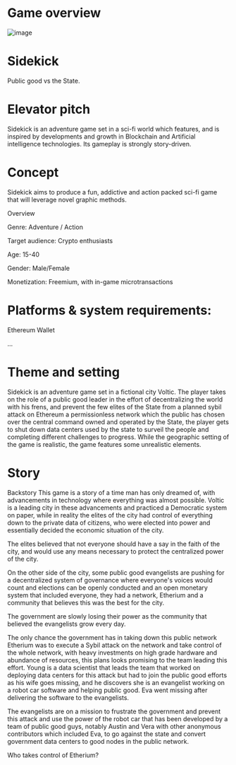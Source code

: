 # Game overview

![image](https://github.com/EngrGord/SideKick/blob/main/assets/futuristic-city-landscape-vector-27449986.jpg)


# Sidekick

Public good vs the State.

# Elevator pitch

Sidekick is an adventure game set in a sci-fi world which features, and is inspired by developments and growth in Blockchain and Artificial intelligence technologies. Its gameplay is strongly story-driven.

# Concept
Sidekick aims to produce a fun, addictive and action packed sci-fi game that will leverage novel graphic methods.

Overview

Genre: Adventure / Action

Target audience: Crypto enthusiasts

Age: 15-40

Gender: Male/Female

Monetization: Freemium, with in-game microtransactions

# Platforms & system requirements:  

Ethereum Wallet

...

# Theme and setting

Sidekick is an adventure game set in a fictional city Voltic. The player takes on the role of a public good leader in the effort of decentralizing the world with his frens, and prevent the few elites of the State from a planned sybil attack on Ethereum a permissionless network which the public has chosen over the central command owned and operated by the State, the player gets to shut down data centers used by the state to surveil the people and completing different challenges to progress. While the geographic setting of the game is realistic, the game features some unrealistic  elements.


# Story
Backstory
This game is a story of a time man has only dreamed of, with advancements in technology where everything was almost possible. Voltic is a leading city in these advancements and practiced a Democratic system on paper, while in reality the elites of the city had control of everything down to the private data of citizens, who were elected into power and essentially decided the economic situation of the city.

The elites believed that not everyone should have a say in the faith of the city, and would use any means necessary to protect the centralized power of the city.

 On the other side of the city, some public good evangelists are pushing for a decentralized system of governance where everyone's voices would count and elections can be openly conducted and an open monetary system that included everyone, they had a network, Etherium and a community that believes this was the best for the city.

The government are slowly losing their power as the community that believed the evangelists grow every day.

The only chance the government has in taking down this public network Etherium was to execute a Sybil attack on the network and take control of the whole network,  with heavy investments on high grade hardware and abundance of resources, this plans looks promising to the team leading this effort. Young is a data scientist that leads the team that worked on deploying data centers for this attack but had to join the public good efforts as his wife goes missing, and he discovers she is an evangelist working on a robot car software and helping public good. Eva went missing after delivering the software to the evangelists.

The evangelists are on a mission to frustrate the government and prevent this attack and use the power of the robot car that has been developed by a team of public good guys, notably Austin and Vera with other anonymous contributors which included Eva, to go against the state and convert government data centers to good nodes in the public network.

Who takes control of Etherium?


